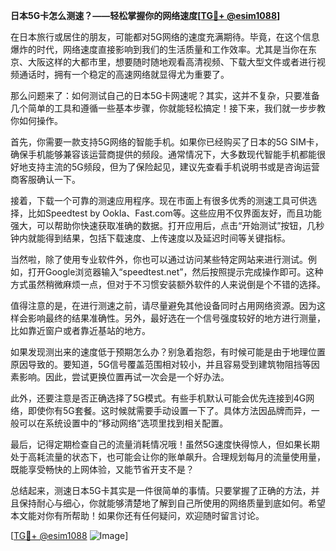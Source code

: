 **日本5G卡怎么测速？——轻松掌握你的网络速度[[TG💪+ @esim1088](https://t.me/s/esim1088)]**

在日本旅行或居住的朋友，可能都对5G网络的速度充满期待。毕竟，在这个信息爆炸的时代，网络速度直接影响到我们的生活质量和工作效率。尤其是当你在东京、大阪这样的大都市里，想要随时随地观看高清视频、下载大型文件或者进行视频通话时，拥有一个稳定的高速网络就显得尤为重要了。

那么问题来了：如何测试自己的日本5G卡网速呢？其实，这并不复杂，只要准备几个简单的工具和遵循一些基本步骤，你就能轻松搞定！接下来，我们就一步步教你如何操作。

首先，你需要一款支持5G网络的智能手机。如果你已经购买了日本的5G SIM卡，确保手机能够兼容该运营商提供的频段。通常情况下，大多数现代智能手机都能很好地支持主流的5G频段，但为了保险起见，建议先查看手机说明书或是咨询运营商客服确认一下。

接着，下载一个可靠的测速应用程序。现在市面上有很多优秀的测速工具可供选择，比如Speedtest by Ookla、Fast.com等。这些应用不仅界面友好，而且功能强大，可以帮助你快速获取准确的数据。打开应用后，点击“开始测试”按钮，几秒钟内就能得到结果，包括下载速度、上传速度以及延迟时间等关键指标。

当然啦，除了使用专业软件外，你也可以通过访问某些特定网站来进行测试。例如，打开Google浏览器输入“speedtest.net”，然后按照提示完成操作即可。这种方式虽然稍微麻烦一点，但对于不习惯安装额外软件的人来说倒是个不错的选择。

值得注意的是，在进行测速之前，请尽量避免其他设备同时占用网络资源。因为这样会影响最终的结果准确性。另外，最好选在一个信号强度较好的地方进行测量，比如靠近窗户或者靠近基站的地方。

如果发现测出来的速度低于预期怎么办？别急着抱怨，有时候可能是由于地理位置原因导致的。要知道，5G信号覆盖范围相对较小，并且容易受到建筑物阻挡等因素影响。因此，尝试更换位置再试一次会是一个好办法。

此外，还要注意是否正确选择了5G模式。有些手机默认可能会优先连接到4G网络，即使你有5G套餐。这时候就需要手动设置一下了。具体方法因品牌而异，一般可以在系统设置中的“移动网络”选项里找到相关配置。

最后，记得定期检查自己的流量消耗情况哦！虽然5G速度快得惊人，但如果长期处于高耗流量的状态下，也可能会让你的账单飙升。合理规划每月的流量使用量，既能享受畅快的上网体验，又能节省开支不是？

总结起来，测速日本5G卡其实是一件很简单的事情。只要掌握了正确的方法，并且保持耐心与细心，你就能够清楚地了解到自己所使用的网络质量到底如何。希望本文能对你有所帮助！如果你还有任何疑问，欢迎随时留言讨论。

[[TG💪+ @esim1088](https://t.me/s/esim1088) ![Image](https://i.postimg.cc/4NQfJmqS/Snipaste-2025-05-13-00-14-12.png)]
